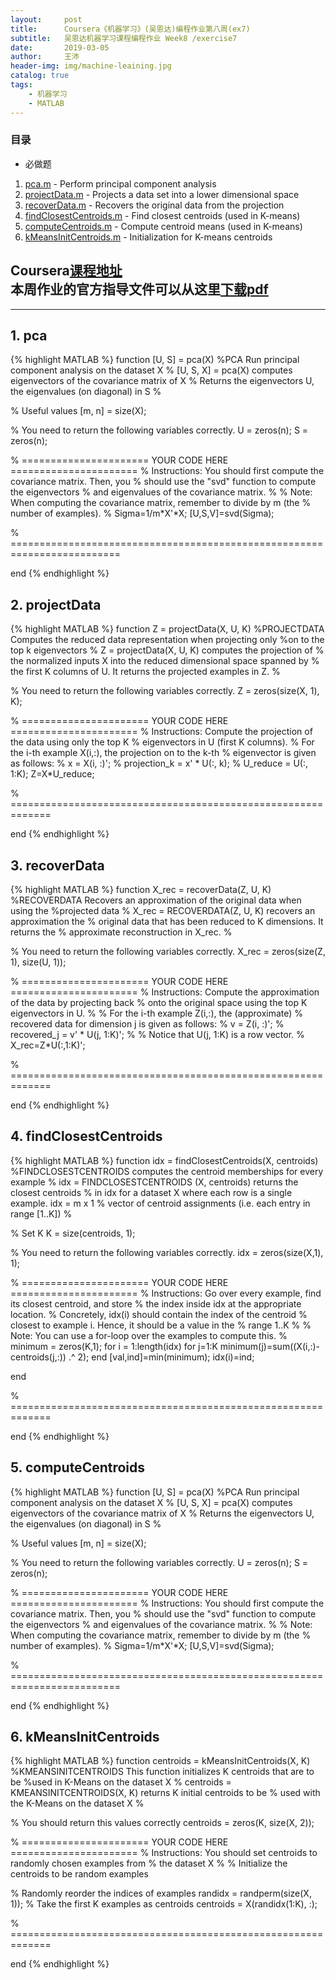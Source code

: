 ```yaml
---
layout:     post
title:      Coursera《机器学习》(吴恩达)编程作业第八周(ex7)
subtitle:   吴恩达机器学习课程编程作业 Week8 /exercise7
date:       2019-03-05
author:     王沛
header-img: img/machine-leaining.jpg
catalog: true
tags:
    - 机器学习
    - MATLAB
---
```


### 目录
- 必做题
1. [pca.m](#1) - Perform principal component analysis
2. [projectData.m](#2) - Projects a data set into a lower dimensional space
3. [recoverData.m](#3) - Recovers the original data from the projection
4. [findClosestCentroids.m](#4) - Find closest centroids (used in K-means)
5. [computeCentroids.m](#5) - Compute centroid means (used in K-means)
6. [kMeansInitCentroids.m](#6) - Initialization for K-means centroids

Coursera[课程地址](https://www.coursera.org/learn/machine-learning/)  
本周作业的官方指导文件可以从这里[**下载pdf**](/download/machine-learning-ex7.pdf)
--
---


<h2 id="1">1. pca</h2>

{% highlight MATLAB %}
function [U, S] = pca(X)
%PCA Run principal component analysis on the dataset X
%   [U, S, X] = pca(X) computes eigenvectors of the covariance matrix of X
%   Returns the eigenvectors U, the eigenvalues (on diagonal) in S
%

% Useful values
[m, n] = size(X);

% You need to return the following variables correctly.
U = zeros(n);
S = zeros(n);

% ====================== YOUR CODE HERE ======================
% Instructions: You should first compute the covariance matrix. Then, you
%               should use the "svd" function to compute the eigenvectors
%               and eigenvalues of the covariance matrix. 
%
% Note: When computing the covariance matrix, remember to divide by m (the
%       number of examples).
%
Sigma=1/m*X'*X;
[U,S,V]=svd(Sigma);

% =========================================================================

end
{% endhighlight %}


<h2 id="2">2. projectData</h2>

{% highlight MATLAB %}
function Z = projectData(X, U, K)
%PROJECTDATA Computes the reduced data representation when projecting only 
%on to the top k eigenvectors
%   Z = projectData(X, U, K) computes the projection of 
%   the normalized inputs X into the reduced dimensional space spanned by
%   the first K columns of U. It returns the projected examples in Z.
%

% You need to return the following variables correctly.
Z = zeros(size(X, 1), K);

% ====================== YOUR CODE HERE ======================
% Instructions: Compute the projection of the data using only the top K 
%               eigenvectors in U (first K columns). 
%               For the i-th example X(i,:), the projection on to the k-th 
%               eigenvector is given as follows:
%                    x = X(i, :)';
%                    projection_k = x' * U(:, k);
%
U_reduce = U(:, 1:K);
Z=X*U_reduce;

% =============================================================

end
{% endhighlight %}

<h2 id="3">3. recoverData</h2>

{% highlight MATLAB %}
function X_rec = recoverData(Z, U, K)
%RECOVERDATA Recovers an approximation of the original data when using the 
%projected data
%   X_rec = RECOVERDATA(Z, U, K) recovers an approximation the 
%   original data that has been reduced to K dimensions. It returns the
%   approximate reconstruction in X_rec.
%

% You need to return the following variables correctly.
X_rec = zeros(size(Z, 1), size(U, 1));

% ====================== YOUR CODE HERE ======================
% Instructions: Compute the approximation of the data by projecting back
%               onto the original space using the top K eigenvectors in U.
%
%               For the i-th example Z(i,:), the (approximate)
%               recovered data for dimension j is given as follows:
%                    v = Z(i, :)';
%                    recovered_j = v' * U(j, 1:K)';
%
%               Notice that U(j, 1:K) is a row vector.
%               
X_rec=Z*U(:,1:K)';

% =============================================================

end
{% endhighlight %}

<h2 id="4">4. findClosestCentroids</h2>

{% highlight MATLAB %}
function idx = findClosestCentroids(X, centroids)
%FINDCLOSESTCENTROIDS computes the centroid memberships for every example
%   idx = FINDCLOSESTCENTROIDS (X, centroids) returns the closest centroids
%   in idx for a dataset X where each row is a single example. idx = m x 1 
%   vector of centroid assignments (i.e. each entry in range [1..K])
%

% Set K
K = size(centroids, 1);

% You need to return the following variables correctly.
idx = zeros(size(X,1), 1);

% ====================== YOUR CODE HERE ======================
% Instructions: Go over every example, find its closest centroid, and store
%               the index inside idx at the appropriate location.
%               Concretely, idx(i) should contain the index of the centroid
%               closest to example i. Hence, it should be a value in the 
%               range 1..K
%
% Note: You can use a for-loop over the examples to compute this.
%
minimum = zeros(K,1);
for i = 1:length(idx)
  for j=1:K
      minimum(j)=sum((X(i,:)-centroids(j,:)) .^ 2);
  end
  [val,ind]=min(minimum);
  idx(i)=ind;
  
end

% =============================================================

end
{% endhighlight %}

<h2 id="5">5. computeCentroids</h2>

{% highlight MATLAB %}
function [U, S] = pca(X)
%PCA Run principal component analysis on the dataset X
%   [U, S, X] = pca(X) computes eigenvectors of the covariance matrix of X
%   Returns the eigenvectors U, the eigenvalues (on diagonal) in S
%

% Useful values
[m, n] = size(X);

% You need to return the following variables correctly.
U = zeros(n);
S = zeros(n);

% ====================== YOUR CODE HERE ======================
% Instructions: You should first compute the covariance matrix. Then, you
%               should use the "svd" function to compute the eigenvectors
%               and eigenvalues of the covariance matrix. 
%
% Note: When computing the covariance matrix, remember to divide by m (the
%       number of examples).
%
Sigma=1/m*X'*X;
[U,S,V]=svd(Sigma);

% =========================================================================

end
{% endhighlight %}

<h2 id="6">6. kMeansInitCentroids</h2>

{% highlight MATLAB %}
function centroids = kMeansInitCentroids(X, K)
%KMEANSINITCENTROIDS This function initializes K centroids that are to be 
%used in K-Means on the dataset X
%   centroids = KMEANSINITCENTROIDS(X, K) returns K initial centroids to be
%   used with the K-Means on the dataset X
%

% You should return this values correctly
centroids = zeros(K, size(X, 2));

% ====================== YOUR CODE HERE ======================
% Instructions: You should set centroids to randomly chosen examples from
%               the dataset X
%
% Initialize the centroids to be random examples

% Randomly reorder the indices of examples 
randidx = randperm(size(X, 1)); 
% Take the first K examples as centroids 
centroids = X(randidx(1:K), :);

% =============================================================

end
{% endhighlight %}